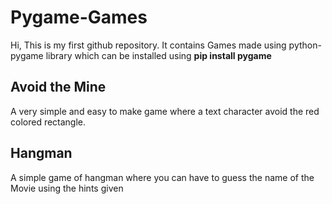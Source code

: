 # Pygame-Games

Hi, This is my first github repository. It contains Games made using python-pygame library which can be installed using
**pip install pygame**

## Avoid the Mine

A very simple and easy to make game where a text character avoid the red colored rectangle.

## Hangman

A simple game of hangman where you can have to guess the name of the Movie using the hints given
